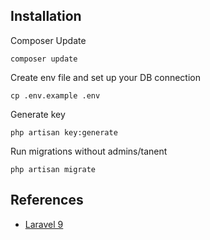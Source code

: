 

## Installation

Composer Update

    composer update

Create env file and set up your DB connection

    cp .env.example .env

Generate key

    php artisan key:generate


Run migrations without admins/tanent

    php artisan migrate


## References
- [Laravel 9](https://laravel.com)